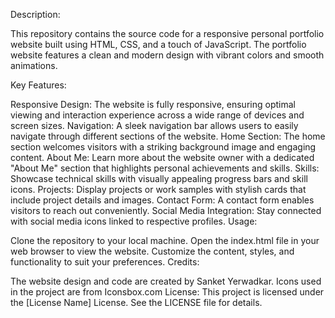Description:

This repository contains the source code for a responsive personal portfolio website built using HTML, CSS, and a touch of JavaScript. The portfolio website features a clean and modern design with vibrant colors and smooth animations.

Key Features:

Responsive Design: The website is fully responsive, ensuring optimal viewing and interaction experience across a wide range of devices and screen sizes.
Navigation: A sleek navigation bar allows users to easily navigate through different sections of the website.
Home Section: The home section welcomes visitors with a striking background image and engaging content.
About Me: Learn more about the website owner with a dedicated "About Me" section that highlights personal achievements and skills.
Skills: Showcase technical skills with visually appealing progress bars and skill icons.
Projects: Display projects or work samples with stylish cards that include project details and images.
Contact Form: A contact form enables visitors to reach out conveniently.
Social Media Integration: Stay connected with social media icons linked to respective profiles.
Usage:

Clone the repository to your local machine.
Open the index.html file in your web browser to view the website.
Customize the content, styles, and functionality to suit your preferences.
Credits:

The website design and code are created by Sanket Yerwadkar.
Icons used in the project are from Iconsbox.com
License:
This project is licensed under the [License Name] License. See the LICENSE file for details.
